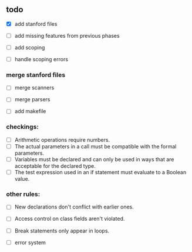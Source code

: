 
## todo

- [x] add stanford files
- [ ] add missing features from previous phases

- [ ] add scoping
- [ ] handle scoping errors

### merge stanford files
- [ ] merge scanners
- [ ] merge parsers
- [ ] add makefile


### checkings:
- [ ] Arithmetic operations require numbers.
- [ ] The actual parameters in a call must be compatible with the formal parameters. 
- [ ] Variables must be declared and can only be used in ways that are acceptable for the declared type. 
- [ ] The test expression used in an if statement must evaluate to a Boolean value. 

### other rules:
- [ ] New declarations don't conflict with earlier ones.
- [ ] Access control on class fields aren't violated.
- [ ] Break statements only appear in loops.

- [ ] error system